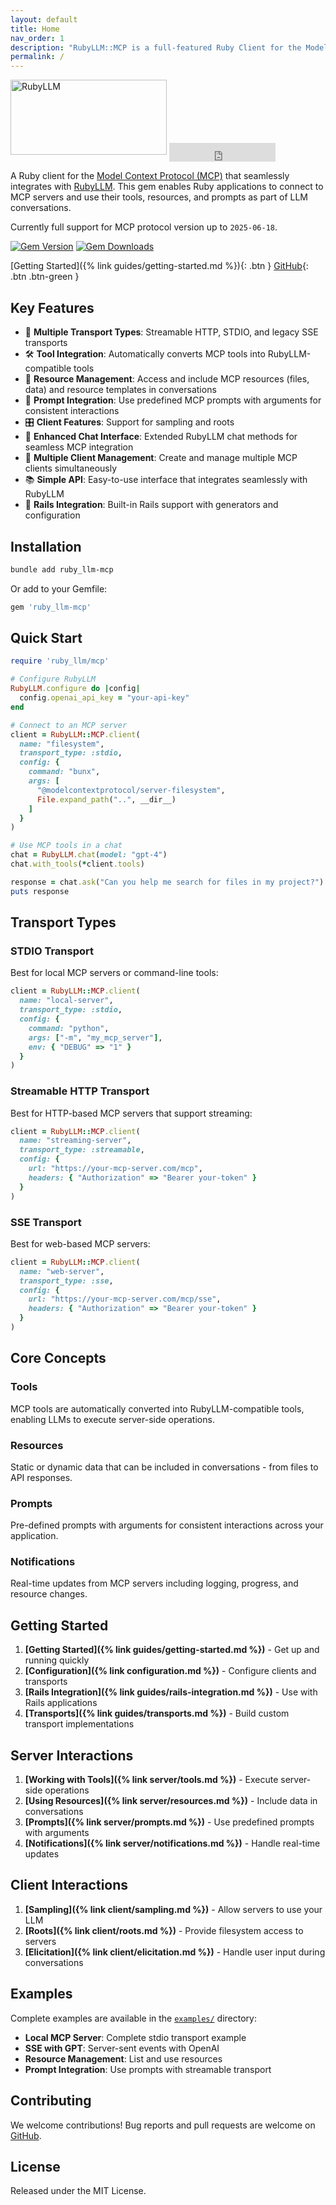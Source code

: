 ```yaml
---
layout: default
title: Home
nav_order: 1
description: "RubyLLM::MCP is a full-featured Ruby Client for the Model Context Protocol (MCP)."
permalink: /
---
```


<div class="logo-container">
  <img src="/assets/images/rubyllm-mcp-logo-text.svg" alt="RubyLLM" height="120" width="250">
  <iframe src="https://ghbtns.com/github-btn.html?user=patvice&repo=ruby_llm-mcp&type=star&count=true&size=large" frameborder="0" scrolling="0" width="170" height="30" title="GitHub" style="vertical-align: middle; display: inline-block;"></iframe>
</div>


A Ruby client for the [Model Context Protocol (MCP)](https://modelcontextprotocol.io/) that seamlessly integrates with [RubyLLM](https://github.com/crmne/ruby_llm). This gem enables Ruby applications to connect to MCP servers and use their tools, resources, and prompts as part of LLM conversations.

Currently full support for MCP protocol version up to `2025-06-18`.

<div class="badge-container">
  <a href="https://badge.fury.io/rb/ruby_llm-mcp"><img src="https://badge.fury.io/rb/ruby_llm-mcp.svg" alt="Gem Version" /></a>
  <a href="https://rubygems.org/gems/ruby_llm-mcp"><img alt="Gem Downloads" src="https://img.shields.io/gem/dt/ruby_llm-mcp"></a>
</div>

[Getting Started]({% link guides/getting-started.md %}){: .btn } [GitHub](https://github.com/patvice/ruby_llm-mcp){: .btn .btn-green }


## Key Features

- 🔌 **Multiple Transport Types**: Streamable HTTP, STDIO, and legacy SSE transports
- 🛠️ **Tool Integration**: Automatically converts MCP tools into RubyLLM-compatible tools
- 📄 **Resource Management**: Access and include MCP resources (files, data) and resource templates in conversations
- 🎯 **Prompt Integration**: Use predefined MCP prompts with arguments for consistent interactions
- 🎛️ **Client Features**: Support for sampling and roots
- 🎨 **Enhanced Chat Interface**: Extended RubyLLM chat methods for seamless MCP integration
- 🔄 **Multiple Client Management**: Create and manage multiple MCP clients simultaneously
- 📚 **Simple API**: Easy-to-use interface that integrates seamlessly with RubyLLM
- 🚀 **Rails Integration**: Built-in Rails support with generators and configuration

## Installation

```bash
bundle add ruby_llm-mcp
```

Or add to your Gemfile:

```ruby
gem 'ruby_llm-mcp'
```

## Quick Start

```ruby
require 'ruby_llm/mcp'

# Configure RubyLLM
RubyLLM.configure do |config|
  config.openai_api_key = "your-api-key"
end

# Connect to an MCP server
client = RubyLLM::MCP.client(
  name: "filesystem",
  transport_type: :stdio,
  config: {
    command: "bunx",
    args: [
      "@modelcontextprotocol/server-filesystem",
      File.expand_path("..", __dir__)
    ]
  }
)

# Use MCP tools in a chat
chat = RubyLLM.chat(model: "gpt-4")
chat.with_tools(*client.tools)

response = chat.ask("Can you help me search for files in my project?")
puts response
```

## Transport Types

### STDIO Transport

Best for local MCP servers or command-line tools:

```ruby
client = RubyLLM::MCP.client(
  name: "local-server",
  transport_type: :stdio,
  config: {
    command: "python",
    args: ["-m", "my_mcp_server"],
    env: { "DEBUG" => "1" }
  }
)
```

### Streamable HTTP Transport

Best for HTTP-based MCP servers that support streaming:

```ruby
client = RubyLLM::MCP.client(
  name: "streaming-server",
  transport_type: :streamable,
  config: {
    url: "https://your-mcp-server.com/mcp",
    headers: { "Authorization" => "Bearer your-token" }
  }
)
```

### SSE Transport

Best for web-based MCP servers:

```ruby
client = RubyLLM::MCP.client(
  name: "web-server",
  transport_type: :sse,
  config: {
    url: "https://your-mcp-server.com/mcp/sse",
    headers: { "Authorization" => "Bearer your-token" }
  }
)
```

## Core Concepts

### Tools

MCP tools are automatically converted into RubyLLM-compatible tools, enabling LLMs to execute server-side operations.

### Resources

Static or dynamic data that can be included in conversations - from files to API responses.

### Prompts

Pre-defined prompts with arguments for consistent interactions across your application.

### Notifications

Real-time updates from MCP servers including logging, progress, and resource changes.

## Getting Started

1. **[Getting Started]({% link guides/getting-started.md %})** - Get up and running quickly
2. **[Configuration]({% link configuration.md %})** - Configure clients and transports
3. **[Rails Integration]({% link guides/rails-integration.md %})** - Use with Rails applications
4. **[Transports]({% link guides/transports.md %})** - Build custom transport implementations

## Server Interactions

1. **[Working with Tools]({% link server/tools.md %})** - Execute server-side operations
2. **[Using Resources]({% link server/resources.md %})** - Include data in conversations
3. **[Prompts]({% link server/prompts.md %})** - Use predefined prompts with arguments
4. **[Notifications]({% link server/notifications.md %})** - Handle real-time updates

## Client Interactions

1. **[Sampling]({% link client/sampling.md %})** - Allow servers to use your LLM
2. **[Roots]({% link client/roots.md %})** - Provide filesystem access to servers
3. **[Elicitation]({% link client/elicitation.md %})** - Handle user input during conversations

## Examples

Complete examples are available in the [`examples/`](https://github.com/patvice/ruby_llm-mcp/tree/main/examples) directory:

- **Local MCP Server**: Complete stdio transport example
- **SSE with GPT**: Server-sent events with OpenAI
- **Resource Management**: List and use resources
- **Prompt Integration**: Use prompts with streamable transport

## Contributing

We welcome contributions! Bug reports and pull requests are welcome on [GitHub](https://github.com/patvice/ruby_llm-mcp).

## License

Released under the MIT License.
